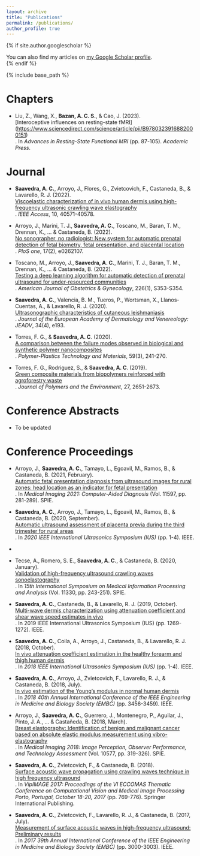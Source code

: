 ```yaml
---
layout: archive
title: "Publications"
permalink: /publications/
author_profile: true
---
```


{% if site.author.googlescholar %}
  <div class="wordwrap">You can also find my articles on <a href="{{site.author.googlescholar}}">my Google Scholar profile</a>.</div>
{% endif %}

{% include base_path %}

<b>Chapters</b>
======
* Liu, Z., Wang, X., <b>Bazan, A. C. S.</b>, & Cao, J. (2023). <br>[Interoceptive influences on resting-state fMRI] (https://www.sciencedirect.com/science/article/pii/B9780323916882000151)<br>. In <em>Advances in Resting-State Functional MRI </em>(pp. 87-105). <em>Academic Press</em>.

<b>Journal</b>
======
* <b>Saavedra, A. C.</b>, Arroyo, J., Flores, G., Zvietcovich, F., Castaneda, B., & Lavarello, R. J. (2022). <br>[Viscoelastic characterization of in vivo human dermis using high-frequency ultrasonic crawling wave elastography](https://ieeexplore.ieee.org/abstract/document/9755141)<br>. <em>IEEE Access</em>, 10, 40571-40578.

* Arroyo, J., Marini, T. J., <b>Saavedra, A. C.</b>, Toscano, M., Baran, T. M., Drennan, K., ... & Castaneda, B. (2022). <br>[No sonographer, no radiologist: New system for automatic prenatal detection of fetal biometry, fetal presentation, and placental location](https://journals.plos.org/plosone/article?id=10.1371/journal.pone.0262107)<br>. <em>PloS one</em>, 17(2), e0262107.

* Toscano, M., Arroyo, J.,<b> Saavedra, A. C.</b>, Marini, T. J., Baran, T. M., Drennan, K., ... & Castaneda, B. (2022). <br>[Testing a deep learning algorithm for automatic detection of prenatal ultrasound for under-resourced communities](https://www.ajog.org/article/S0002-9378(21)01792-0/fulltext)<br>. <em>American Journal of Obstetrics & Gynecology</em>, 226(1), S353-S354.

* <b>Saavedra, A. C.</b>, Valencia, B. M., Tueros, P., Wortsman, X., Llanos-Cuentas, A., & Lavarello, R. J. (2020). <br>[Ultrasonographic characteristics of cutaneous leishmaniasis](https://www.ncbi.nlm.nih.gov/pmc/articles/PMC7113088/)<br>. <em>Journal of the European Academy of Dermatology and Venereology: JEADV</em>, 34(4), e193.
  
* Torres, F. G., & <b>Saavedra, A. C</b>. (2020). <br>[A comparison between the failure modes observed in biological and synthetic polymer nanocomposites](https://www.tandfonline.com/doi/full/10.1080/25740881.2019.1625397)<br>. <em>Polymer-Plastics Technology and Materials</em>, 59(3), 241-270.

* Torres, F. G., Rodriguez, S., & <b>Saavedra, A. C</b>. (2019). <br>[Green composite materials from biopolymers reinforced with agroforestry waste](https://link.springer.com/article/10.1007/s10924-019-01561-5)<br>. <em>Journal of Polymers and the Environment</em>, 27, 2651-2673.
  
<b>Conference Abstracts</b>
======
* To be updated

<b>Conference Proceedings</b>
======
* Arroyo, J., <b>Saavedra, A. C.</b>, Tamayo, L., Egoavil, M., Ramos, B., & Castaneda, B. (2021, February). <br>[Automatic fetal presentation diagnosis from ultrasound images for rural zones: head location as an indicator for fetal presentation](https://www.spiedigitallibrary.org/conference-proceedings-of-spie/11597/2580946/Automatic-fetal-presentation-diagnosis-from-ultrasound-images-for-rural-zones/10.1117/12.2580946.full)<br>. In <em>Medical Imaging 2021: Computer-Aided Diagnosis </em>(Vol. 11597, pp. 281-289). SPIE.

* <b>Saavedra, A. C.</b>, Arroyo, J., Tamayo, L., Egoavil, M., Ramos, B., & Castaneda, B. (2020, September). <br>[Automatic ultrasound assessment of placenta previa during the third trimester for rural areas](https://ieeexplore.ieee.org/abstract/document/9251764)<br>. In <em>2020 IEEE International Ultrasonics Symposium (IUS)</em> (pp. 1-4). IEEE.
* 
* Tecse, A., Romero, S. E., <b>Saavedra, A. C.</b>, & Castaneda, B. (2020, January). <br>[Validation of high-frequency ultrasound crawling waves sonoelastography](https://www.spiedigitallibrary.org/conference-proceedings-of-spie/11330/113300V/Validation-of-high-frequency-ultrasound-crawling-waves-sonoelastography/10.1117/12.2542609.full)<br>. In <em>15th International Symposium on Medical Information Processing and Analysis</em> (Vol. 11330, pp. 243-251). SPIE.

* <b>Saavedra, A. C.</b>, Castaneda, B., & Lavarello, R. J. (2019, October). <br>[Multi-wave dermis characterization using attenuation coefficient and shear wave speed estimates in vivo](https://ieeexplore.ieee.org/abstract/document/8926220)<br>. In <bm>2019 IEEE International Ultrasonics Symposium (IUS)</bm> (pp. 1269-1272). IEEE.

* <b>Saavedra, A. C.</b>, Coila, A., Arroyo, J., Castaneda, B., & Lavarello, R. J. (2018, October). <br>[In vivo attenuation coefficient estimation in the healthy forearm and thigh human dermis](https://ieeexplore.ieee.org/abstract/document/8579617)<br>. In <em>2018 IEEE International Ultrasonics Symposium (IUS) </em>(pp. 1-4). IEEE.

* <b>Saavedra, A. C.</b>, Arroyo, J., Zvietcovich, F., Lavarello, R. J., & Castaneda, B. (2018, July). <br>[In vivo estimation of the Young’s modulus in normal human dermis](https://ieeexplore.ieee.org/abstract/document/8512935)<br>. In <em>2018 40th Annual International Conference of the IEEE Engineering in Medicine and Biology Society (EMBC)</em> (pp. 3456-3459). IEEE.

* Arroyo, J., <b>Saavedra, A. C.</b>, Guerrero, J., Montenegro, P., Aguilar, J., Pinto, J. A., ... & Castañeda, B. (2018, March). <br>[Breast elastography: Identification of benign and malignant cancer based on absolute elastic modulus measurement using vibro-elastography](https://www.spiedigitallibrary.org/conference-proceedings-of-spie/10577/105771E/Breast-elastography--Identification-of-benign-and-malignant-cancer-based/10.1117/12.2293664.full)<br>. In <em>Medical Imaging 2018: Image Perception, Observer Performance, and Technology Assessment</em> (Vol. 10577, pp. 319-326). SPIE.
  
* <b>Saavedra, A. C.</b>, Zvietcovich, F., & Castaneda, B. (2018). <br>[Surface acoustic wave propagation using crawling waves technique in high frequency ultrasound](https://link.springer.com/chapter/10.1007/978-3-319-68195-5_83)<br>. In <em>VipIMAGE 2017: Proceedings of the VI ECCOMAS Thematic Conference on Computational Vision and Medical Image Processing Porto, Portugal, October 18-20, 2017</em> (pp. 769-776). Springer International Publishing.
  
* <b>Saavedra, A. C.</b>, Zvietcovich, F., Lavarello, R. J., & Castaneda, B. (2017, July). <br>[Measurement of surface acoustic waves in high-frequency ultrasound: Preliminary results](https://ieeexplore.ieee.org/abstract/document/8037488)<br>. In <em>2017 39th Annual International Conference of the IEEE Engineering in Medicine and Biology Society (EMBC)</em> (pp. 3000-3003). IEEE.


